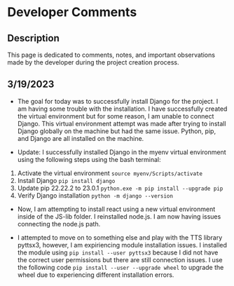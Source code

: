 # Developer Comments
## Description
This page is dedicated to comments, notes, and important observations made by the developer during the project creation process.

## 3/19/2023
- The goal for today was to successfully install Django for the project. I am having some trouble with the installation. I have successfully created the virtual environment but for some reason, I am unable to connect Django. This virtual environment attempt was made after trying to install Django globally on the machine but had the same issue. Python, pip, and Django are all installed on the machine.

- Update: I successfully installed Django in the myenv virtual environment using the following steps using the bash terminal: 
1. Activate the virtual environment
```source myenv/Scripts/activate```
2. Install Django
```pip install django```
3. Update pip 22.22.2 to 23.0.1
```python.exe -m pip install --upgrade pip```
4. Verify Django installation
```python -m django --version```

- Now, I am attempting to install react using a new virtual environment inside of the JS-lib folder. I reinstalled node.js. I am now having issues connecting the node.js path.

- I attempted to move on to something else and play with the TTS library pyttsx3, however, I am expiriencing module installation issues. I installed the module using ```pip install --user pyttsx3``` because I did not have the correct user permissions but there are still connection issues. I use the following code ```pip install --user --upgrade wheel``` to upgrade the wheel due to experiencing different installation errors.
